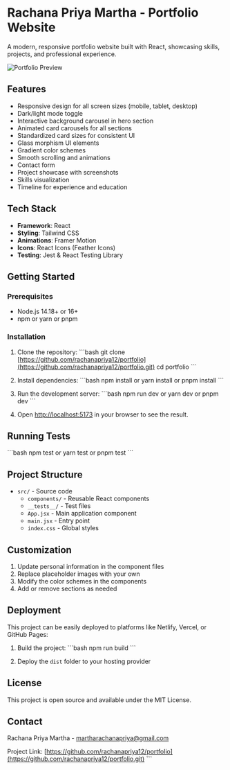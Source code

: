 # Rachana Priya Martha - Portfolio Website

A modern, responsive portfolio website built with React, showcasing skills, projects, and professional experience.

![Portfolio Preview](https://images.unsplash.com/photo-1517694712202-14dd9538aa97?ixlib=rb-1.2.1&auto=format&fit=crop&w=1350&q=80)

## Features

- Responsive design for all screen sizes (mobile, tablet, desktop)
- Dark/light mode toggle
- Interactive background carousel in hero section
- Animated card carousels for all sections
- Standardized card sizes for consistent UI
- Glass morphism UI elements
- Gradient color schemes
- Smooth scrolling and animations
- Contact form
- Project showcase with screenshots
- Skills visualization
- Timeline for experience and education

## Tech Stack

- **Framework**: React
- **Styling**: Tailwind CSS
- **Animations**: Framer Motion
- **Icons**: React Icons (Feather Icons)
- **Testing**: Jest & React Testing Library

## Getting Started

### Prerequisites

- Node.js 14.18+ or 16+
- npm or yarn or pnpm

### Installation

1. Clone the repository:
   \`\`\`bash
   git clone [https://github.com/rachanapriya12/portfolio](https://github.com/rachanapriya12/portfolio.git)
   cd portfolio
   \`\`\`

2. Install dependencies:
   \`\`\`bash
   npm install
       or
   yarn install
       or
   pnpm install
   \`\`\`

3. Run the development server:
   \`\`\`bash
   npm run dev
      or
   yarn dev
      or
   pnpm dev
   \`\`\`

4. Open [http://localhost:5173](http://localhost:5173) in your browser to see the result.

## Running Tests

\`\`\`bash
npm test
    or
yarn test
    or
pnpm test
\`\`\`

## Project Structure

- `src/` - Source code
  - `components/` - Reusable React components
  - `__tests__/` - Test files
  - `App.jsx` - Main application component
  - `main.jsx` - Entry point
  - `index.css` - Global styles

## Customization

1. Update personal information in the component files
2. Replace placeholder images with your own
3. Modify the color schemes in the components
4. Add or remove sections as needed

## Deployment

This project can be easily deployed to platforms like Netlify, Vercel, or GitHub Pages:

1. Build the project:
   \`\`\`bash
   npm run build
   \`\`\`

2. Deploy the `dist` folder to your hosting provider

## License

This project is open source and available under the MIT License.

## Contact

Rachana Priya Martha - martharachanapriya@gmail.com

Project Link: [https://github.com/rachanapriya12/portfolio](https://github.com/rachanapriya12/portfolio.git)
\`\`\`
